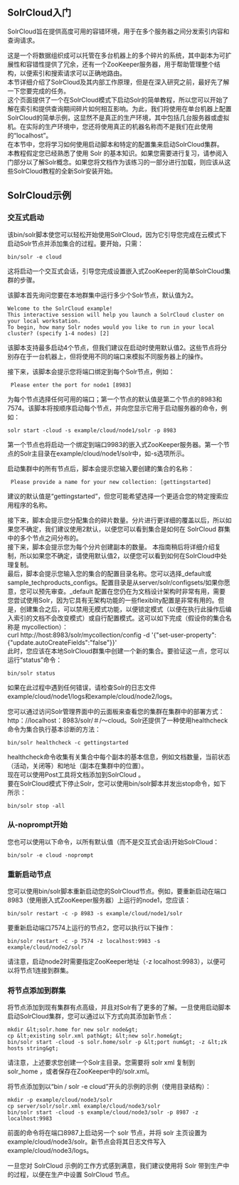 ## SolrCloud入门 
<div class="content-intro view-box ">SolrCloud旨在提供高度可用的容错环境，用于在多个服务器之间分发索引内容和查询请求。  
  
这是一个将数据组织成可以托管在多台机器上的多个碎片的系统，其中副本为可扩展性和容错性提供了冗余，还有一个ZooKeeper服务器，用于帮助管理整个结构，以便索引和搜索请求可以正确地路由。  
本节详细介绍了SolrCloud及其内部工作原理，但是在深入研究之前，最好先了解一下您要完成的任务。  
这个页面提供了一个在SolrCloud模式下启动Solr的简单教程，所以您可以开始了解在索引和提供查询期间碎片如何相互影响。为此，我们将使用在单台机器上配置SolrCloud的简单示例，这显然不是真正的生产环境，其中包括几台服务器或虚拟机。在实际的生产环境中，您还将使用真正的机器名称而不是我们在此使用的“localhost”。  
在本节中，您将学习如何使用启动脚本和特定的配置集来启动SolrCloud集群。  
本教程假定您已经熟悉了使用 Solr 的基本知识。如果您需要进行复习，请参阅入门部分以了解Solr概念。如果您将文档作为该练习的一部分进行加载，则应该从这些SolrCloud教程的全新Solr安装开始。  

## SolrCloud示例

### 交互式启动

该bin/solr脚本使您可以轻松开始使用SolrCloud，因为它引导您完成在云模式下启动Solr节点并添加集合的过程。要开始，只需：  
```
bin/solr -e cloud
```
这将启动一个交互式会话，引导您完成设置嵌入式ZooKeeper的简单SolrCloud集群的步骤。  
  
该脚本首先询问您要在本地群集中运行多少个Solr节点，默认值为2。  
```
Welcome to the SolrCloud example!
This interactive session will help you launch a SolrCloud cluster on your local workstation.
To begin, how many Solr nodes would you like to run in your local cluster? (specify 1-4 nodes) [2]
```
该脚本支持最多启动4个节点，但我们建议在启动时使用默认值2。这些节点将分别存在于一台机器上，但将使用不同的端口来模拟不同服务器上的操作。  
  
接下来，该脚本会提示您将端口绑定到每个Solr节点，例如：  
```
 Please enter the port for node1 [8983]
```
为每个节点选择任何可用的端口；第一个节点的默认值是第二个节点的8983和7574。该脚本将按顺序启动每个节点，并向您显示它用于启动服务器的命令，例如：  
```
solr start -cloud -s example/cloud/node1/solr -p 8983
```
第一个节点也将启动一个绑定到端口9983的嵌入式ZooKeeper服务器。第一个节点的Solr主目录在example/cloud/node1/solr中，如-s选项所示。  
  
启动集群中的所有节点后，脚本会提示您输入要创建的集合的名称：  
```
 Please provide a name for your new collection: [gettingstarted]
```
建议的默认值是“gettingstarted”，但您可能希望选择一个更适合您的特定搜索应用程序的名称。  
  
接下来，脚本会提示您分配集合的碎片数量。分片进行更详细的覆盖以后，所以如果您不确定，我们建议使用2默认，以便您可以看到集合是如何在 SolrCloud 群集中的多个节点之间分布的。  
接下来，脚本会提示您为每个分片创建副本的数量。 本指南稍后将详细介绍复制，所以如果您不确定，请使用默认值2，以便您可以看到如何在SolrCloud中处理复制。  
最后，脚本会提示您输入您的集合的配置目录名称。您可以选择_default或sample_techproducts_configs。配置目录是从server/solr/configsets/如果你愿意，您可以预先审查。_default 配置在您仍在为文档设计架构时非常有用，需要您尝试使用Solr，因为它具有无架构功能的一些flexiblity配置是非常有用的。但是，创建集合之后，可以禁用无模式功能，以便锁定模式（以便在执行此操作后编入索引的文档不会改变模式）或自行配置模式。这可以如下完成（假设你的集合名称是 mycollection）：  
curl http://host:8983/solr/mycollection/config -d '{"set-user-property": {"update.autoCreateFields":"false"}}'  
此时，您应该在本地SolrCloud群集中创建一个新的集合。要验证这一点，您可以运行“status”命令：  
```
bin/solr status
```
如果在此过程中遇到任何错误，请检查Solr的日志文件example/cloud/node1/logs和example/cloud/node2/logs。  
  
您可以通过访问Solr管理界面中的云面板来查看您的集群在集群中的部署方式：http：//localhost：8983/solr/＃/〜cloud。Solr还提供了一种使用healthcheck命令为集合执行基本诊断的方法：  
```
bin/solr healthcheck -c gettingstarted
```
healthcheck命令收集有关集合中每个副本的基本信息，例如文档数量，当前状态（活动，关闭等）和地址（副本在集群中的位置）。  
现在可以使用Post工具将文档添加到SolrCloud 。  
要在SolrCloud模式下停止Solr，您可以使用bin/solr脚本并发出stop命令，如下所示：  
```
bin/solr stop -all
```

### 从-noprompt开始

您也可以使用以下命令，以所有默认值（而不是交互式会话)开始SolrCloud：  
```
bin/solr -e cloud -noprompt
```

### 重新启动节点

您可以使用bin/solr脚本重新启动您的SolrCloud节点。例如，要重新启动在端口8983（使用嵌入式ZooKeeper服务器）上运行的node1，您应该：  
```
bin/solr restart -c -p 8983 -s example/cloud/node1/solr
```
要重新启动端口7574上运行的节点2，您可以执行以下操作：  
```
bin/solr restart -c -p 7574 -z localhost:9983 -s example/cloud/node2/solr
```
请注意，启动node2时需要指定ZooKeeper地址（-z localhost:9983），以便可以将节点1连接到群集。  

### 将节点添加到群集

将节点添加到现有集群有点高级，并且对Solr有了更多的了解。一旦使用启动脚本启动SolrCloud集群，您可以通过以下方式向其添加新节点：  
```
mkdir &lt;solr.home for new solr node&gt;
cp &lt;existing solr.xml path&gt; &lt;new solr.home&gt;
bin/solr start -cloud -s solr.home/solr -p &lt;port num&gt; -z &lt;zk hosts string&gt;
```
请注意，上述要求您创建一个Solr主目录。您需要将 solr xml 复制到 solr_home ，或者保存在ZooKeeper中的/solr.xml。  
  
将节点添加到以“bin / solr -e cloud”开头的示例的示例（使用目录结构）：  
```
mkdir -p example/cloud/node3/solr
cp server/solr/solr.xml example/cloud/node3/solr
bin/solr start -cloud -s example/cloud/node3/solr -p 8987 -z localhost:9983
```
前面的命令将在端口8987上启动另一个 solr 节点，并将 solr 主页设置为 example/cloud/node3/solr。新节点会将其日志文件写入 example/cloud/node3/logs。  
  
一旦您对 SolrCloud 示例的工作方式感到满意，我们建议使用将 Solr 带到生产中的过程，以便在生产中设置 SolrCloud 节点。  
